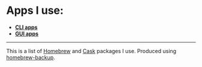 # Apps I use:

- **[CLI apps](rstacruz-air15-2/brew.sh)**
- **[GUI apps](rstacruz-air15-2/cask.sh)**

---

This is a list of [Homebrew] and [Cask] packages I use. Produced using [homebrew-backup](https://github.com/rstacruz/homebrew-backup).

[Homebrew]: http://brew.sh/
[Cask]: http://caskroom.io/
